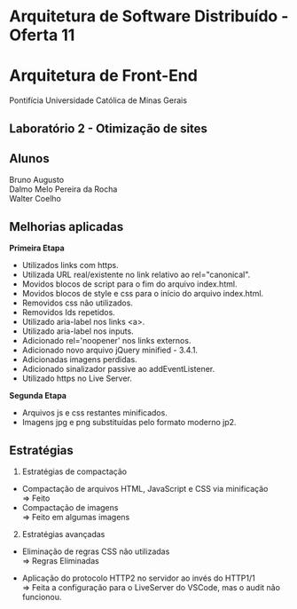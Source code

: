 # Arquitetura de Software Distribuído - Oferta 11
# Arquitetura de Front-End
Pontifícia Universidade Católica de Minas Gerais  


## Laboratório 2 - Otimização de sites

## Alunos
Bruno Augusto  
Dalmo Melo Pereira da Rocha  
Walter Coelho

## Melhorias aplicadas  
**Primeira Etapa**  
- Utilizados links com https.
- Utilizada URL real/existente no link relativo ao rel="canonical".  
- Movidos blocos de script para o fim do arquivo index.html.  
- Movidos blocos de style e css para o início do arquivo index.html.  
- Removidos css não utilizados.
- Removidos Ids repetidos.
- Utilizado aria-label nos links \<a\>.
- Utilizado aria-label nos inputs.
- Adicionado rel='noopener' nos links externos.
- Adicionado novo arquivo jQuery minified - 3.4.1.
- Adicionadas imagens perdidas.
- Adicionado sinalizador passive ao addEventListener.
- Utilizado https no Live Server.  

**Segunda Etapa**  
- Arquivos js e css restantes minificados.  
- Imagens jpg e png substituídas pelo formato moderno jp2.  

## Estratégias

1) Estratégias de compactação  
- Compactação de arquivos HTML, JavaScript e CSS via minificação  
=> Feito  
- Compactação de imagens  
=> Feito em algumas imagens  

2) Estratégias avançadas

- Eliminação de regras CSS não utilizadas  
=> Regras Eliminadas

- Aplicação do protocolo HTTP2 no servidor ao invés do HTTP1/1   
=> Feita a configuração para o LiveServer do VSCode, mas o audit não funcionou.
